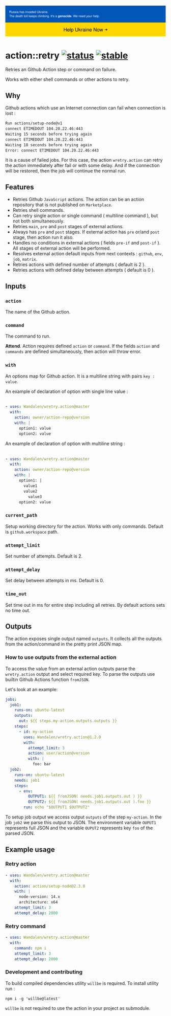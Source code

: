 [![Stand With Ukraine](https://raw.githubusercontent.com/vshymanskyy/StandWithUkraine/main/banner2-direct.svg)](https://stand-with-ukraine.pp.ua)

# action::retry [![status](https://github.com/Wandalen/wretry.action/actions/workflows/wRetryActionPublish.yml/badge.svg)](https://github.com/Wandalen/wretry.action/actions/workflows/wRetryActionPublish.yml) [![stable](https://img.shields.io/badge/stability-stable-brightgreen.svg)](https://github.com/emersion/stability-badges#stable)

Retries an Github Action step or command on failure.

Works with either shell commands or other actions to retry.

## Why

Github actions which use an Internet connection can fail when connection is lost :

```bash
Run actions/setup-node@v1
connect ETIMEDOUT 104.20.22.46:443
Waiting 15 seconds before trying again
connect ETIMEDOUT 104.20.22.46:443
Waiting 18 seconds before trying again
Error: connect ETIMEDOUT 104.20.22.46:443
```

It is a cause of failed jobs. For this case, the action `wretry.action` can retry the action immediately after fail or with some delay. And if the connection will be restored, then the job will continue the normal run.

## Features

- Retries Github `JavaScript` actions. The action can be an action repository that is not published on `Marketplace`.
- Retries shell commands.
- Can retry single action or single command ( multiline command ), but not both simultaneously.
- Retries `main`, `pre` and `post` stages of external actions.
- Always has `pre` and `post` stages. If external action has `pre` or/and `post` stage, then action run it also.
- Handles no conditions in external actions ( fields `pre-if` and `post-if` ). All stages of external action will be performed.
- Resolves external action default inputs from next contexts : `github`, `env`, `job`, `matrix`.
- Retries actions with defined number of attempts ( default is 2 ).
- Retries actions with defined delay between attempts ( default is 0 ).

## Inputs

### `action`

The name of the Github action.

### `command`

The command to run.

**Attend**. Action requires defined `action` or `command`. If the fields `action` and `commands` are defined simultaneously, then action will throw error.

### `with`

An options map for Github action. It is a multiline string with pairs `key : value`.

An example of declaration of option with single line value :
```yaml

- uses: Wandalen/wretry.action@master
  with:
    action: owner/action-repo@version
    with: |
      option1: value
      option2: value
```
An example of declaration of option with multiline string :
```yaml

- uses: Wandalen/wretry.action@master
  with:
    action: owner/action-repo@version
    with: |
      option1: |
        value1
        value2
          value3
      option2: value
```

### `current_path`

Setup working directory for the action. Works with only commands. Default is `github.workspace` path.

### `attempt_limit`

Set number of attempts. Default is 2.

### `attempt_delay`

Set delay between attempts in ms. Default is 0.

### `time_out`

Set time out in ms for entire step including all retries. By default actions sets no time out.

## Outputs

The action exposes single output named `outputs`. It collects all the outputs from the action/command in the pretty print JSON map.

### How to use outputs from the external action

To access the value from an external action outputs parse the `wretry.action` output and select required key. To parse the outputs use builtin Github Actions function `fromJSON`.

Let's look at an example:

```yaml
jobs:
  job1:
    runs-on: ubuntu-latest
    outputs:
      out: ${{ steps.my-action.outputs.outputs }}
    steps:
      - id: my-action
        uses: Wandalen/wretry.action@1.2.0
        with:
          attempt_limit: 3
          action: user/action@version
          with: |
            foo: bar
  job2:
    runs-on: ubuntu-latest
    needs: job1
    steps:
      - env:
          OUTPUT1: ${{ fromJSON( needs.job1.outputs.out ) }}
          OUTPUT2: ${{ fromJSON( needs.job1.outputs.out ).foo }}
        run: echo "$OUTPUT1 $OUTPUT2"
```

To setup job output we access output `outputs` of the step `my-action`. In the job `job2` we parse this output to JSON. The environment variable `OUPUT1` represents full JSON and the variable `OUPUT2` represents key `foo` of the parsed JSON.

## Example usage

### Retry action

```yaml
- uses: Wandalen/wretry.action@master
  with:
    action: action/setup-node@2.3.0
    with: |
      node-version: 14.x
      architecture: x64
    attempt_limit: 3
    attempt_delay: 2000
```

### Retry command

```yaml
- uses: Wandalen/wretry.action@master
  with:
    command: npm i
    attempt_limit: 3
    attempt_delay: 2000
```

### Development and contributing

To build compiled dependencies utility `willbe` is required. To install utility run :

```
npm i -g 'willbe@latest'
```

`willbe` is not required to use the action in your project as submodule.

<!-- will .publish action.release.minor -->
